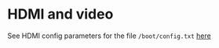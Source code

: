 # HDMI and video

See HDMI config parameters for the file `/boot/config.txt` [here](
https://www.raspberrypi.org/documentation/configuration/config-txt/video.md)
